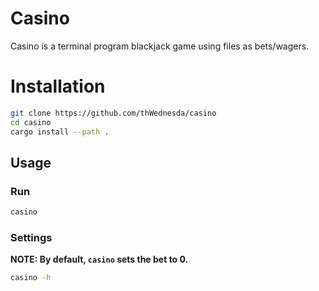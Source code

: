 # Casino

Casino is a terminal program blackjack game using files as bets/wagers.

# Installation

```bash
git clone https://github.com/thWednesda/casino
cd casino
cargo install --path .
```

## Usage

### Run

```bash
casino
```

### Settings

**NOTE: By default, `casino` sets the bet to 0.**

```bash
casino -h
```

